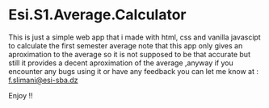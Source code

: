# Esi.S1.Average.Calculator

This is just a simple web app that i made with html, css and vanilla javascipt to calculate the first semester average note that this app only gives an aproximation to the average so it is not supposed to be that accurate but still it provides a decent aproximation of the average ,anyway if you encounter any bugs using it or have any feedback you can let me know at : f.slimani@esi-sba.dz

Enjoy !!
